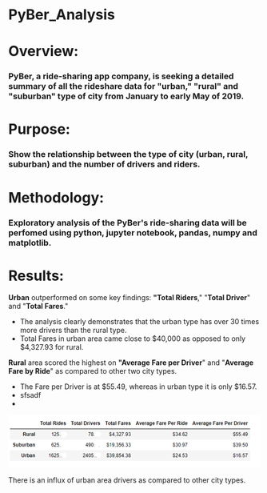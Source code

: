 # PyBer_Analysis

# Overview:
### PyBer, a ride-sharing app company, is seeking a detailed summary of all the rideshare data for "urban," "rural" and "suburban" type of city from January to early May of 2019.

# Purpose:
### Show the relationship between the type of city (urban, rural, suburban) and the number of drivers and riders.

# Methodology:
### Exploratory analysis of the PyBer's ride-sharing data will be perfomed using python, jupyter notebook, pandas, numpy and matplotlib.  

# Results:

  **Urban** outperformed on some key findings: **"Total Riders**," "**Total Driver**" and "**Total Fares**." 
  - The analysis clearly demonstrates that the urban type has over 30 times more drivers than the rural type.
  - Total Fares in urban area came close to $40,000 as opposed to only $4,327.93 for rural.
    
  **Rural** area scored the highest on **"Average Fare per Driver**" and "**Average Fare by Ride**" as compared to other two city types.
  - The Fare per Driver is at $55.49, whereas in urban type it is only $16.57.
  - sfsadf
- 
![](PyBer%20Summary.png)

There is an influx of urban area drivers as compared to other city types.
